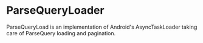 # ParseQueryLoader
ParseQueryLoad is an implementation of Android's AsyncTaskLoader taking care of ParseQuery loading and pagination.
